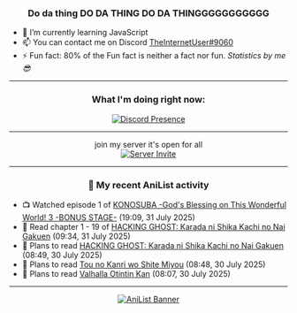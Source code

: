 <div align="center">

### Do da thing DO DA THING DO DA THINGGGGGGGGGGG
</div>

- 🌱 I’m currently learning JavaScript
- 📫 You can contact me on Discord [TheInternetUser#9060](https://discord.com/users/534117072796385300)
- ⚡ Fun fact: 80% of the Fun fact is neither a fact nor fun. _Statistics by me 😎_
<hr>

<div align="center">

### What I'm doing right now:
[![Discord Presence](https://lanyard.cnrad.dev/api/534117072796385300)](https://discord.com/users/534117072796385300)
<hr>

join my server it's open for all <br>
[![Server Invite](https://invidget.switchblade.xyz/bfYgVHxrSs)](https://discord.gg/bfYgVHxrSs)

<hr>
  
### 🌸 My recent AniList activity

</div>

<!-- ANILIST_ACTIVITY:start -->

-   📺 Watched episode 1 of [KONOSUBA -God's Blessing on This Wonderful World! 3 -BONUS STAGE-](https://anilist.co/anime/181244) (19:09, 31 July 2025)
-   📖 Read chapter 1 - 19 of [HACKING GHOST: Karada ni Shika Kachi no Nai Gakuen](https://anilist.co/manga/186922) (09:34, 31 July 2025)
-   📖 Plans to read [HACKING GHOST: Karada ni Shika Kachi no Nai Gakuen](https://anilist.co/manga/186922) (08:49, 30 July 2025)
-   📖 Plans to read [Tou no Kanri wo Shite Miyou](https://anilist.co/manga/103736) (08:48, 30 July 2025)
-   📖 Plans to read [Valhalla Otintin Kan](https://anilist.co/manga/123003) (08:07, 30 July 2025)

<!-- ANILIST_ACTIVITY:end -->
<hr>

<div align="center">

[![AniList Banner](https://img.anili.st/User/929966)](https://anilist.co/user/TheInternetUser)

<!-- ![Profile views](https://gpvc.arturio.dev/TheInternetUse7) Since 2023-01-09 -->
<br>


</div>
